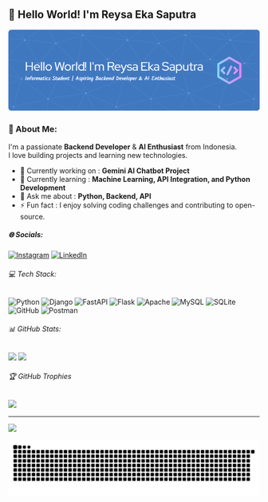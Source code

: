 ## 👋 Hello World! I'm Reysa Eka Saputra

![Reysa Eka Saputra](img/github-header-image%20(1).png)
<!-- 
### 🚀 About Me
I'm a passionate **Backend Developer** & **AI Enthusiast** from Indonesia.  
I love building projects and learning new technologies.

- 🔭 Currently working on : **Gemini AI Chatbot Project**
- 🌱 Currently learning : **Machine Learning, API Integration, and Python Development**
- 💬 Ask me about : **Python, Backend, API**
- ⚡ Fun fact : I enjoy solving coding challenges and contributing to open-source.


##### Skills

<img src="https://img.shields.io/badge/Python-FFD43B?style=for-the-badge&logo=python&logoColor=blue" />
<img src=https://img.shields.io/badge/Django-092E20?style=for-the-badge&logo=django&logoColor=green/>
<img src=https://img.shields.io/badge/fastapi-109989?style=for-the-badge&logo=FASTAPI&logoColor=white/>
<img src=https://img.shields.io/badge/Flask-000000?style=for-the-badge&logo=flask&logoColor=white/>
<img src=https://img.shields.io/badge/Postman-FF6C37?style=for-the-badge&logo=Postman&logoColor=white/>
<img src=https://img.shields.io/badge/Xampp-F37623?style=for-the-badge&logo=xampp&logoColor=white/>
<img src=https://img.shields.io/badge/Sqlite-003B57?style=for-the-badge&logo=sqlite&logoColor=white/>
<img src=https://img.shields.io/badge/MySQL-005C84?style=for-the-badge&logo=mysql&logoColor=white/>


##### Connect With Me

![https://instagram.com/100206.saa](https://img.shields.io/badge/Instagram-E4405F) ![www.linkedin.com/in/reysa-eka-saputra-1b590b297](https://img.shields.io/badge/LinkedIn-0077B5)


##### My Github Stats

![Reysa's GitHub stats](https://github-readme-stats.vercel.app/api?username=ressaeka&show_icons=true&theme=gruvbox)
 -->

### 💫 About Me:

I'm a passionate **Backend Developer** & **AI Enthusiast** from Indonesia.  
I love building projects and learning new technologies.

- 🔭 Currently working on : **Gemini AI Chatbot Project**
- 🌱 Currently learning : **Machine Learning, API Integration, and Python Development**
- 💬 Ask me about : **Python, Backend, API**
- ⚡ Fun fact : I enjoy solving coding challenges and contributing to open-source.


##### 🌐 Socials:
[![Instagram](https://img.shields.io/badge/Instagram-%23E4405F.svg?logo=Instagram&logoColor=white)](https://instagram.com/100206.saa) [![LinkedIn](https://img.shields.io/badge/LinkedIn-%230077B5.svg?logo=linkedin&logoColor=white)](https://www.linkedin.com/in/reysa-eka-saputra-1b590b297)


###### 💻 Tech Stack:
![Python](https://img.shields.io/badge/python-3670A0?style=for-the-badge&logo=python&logoColor=ffdd54) ![Django](https://img.shields.io/badge/django-%23092E20.svg?style=for-the-badge&logo=django&logoColor=white) ![FastAPI](https://img.shields.io/badge/FastAPI-005571?style=for-the-badge&logo=fastapi) ![Flask](https://img.shields.io/badge/flask-%23000.svg?style=for-the-badge&logo=flask&logoColor=white) ![Apache](https://img.shields.io/badge/apache-%23D42029.svg?style=for-the-badge&logo=apache&logoColor=white) ![MySQL](https://img.shields.io/badge/mysql-4479A1.svg?style=for-the-badge&logo=mysql&logoColor=white) ![SQLite](https://img.shields.io/badge/sqlite-%2307405e.svg?style=for-the-badge&logo=sqlite&logoColor=white) ![GitHub](https://img.shields.io/badge/github-%23121011.svg?style=for-the-badge&logo=github&logoColor=white) ![Postman](https://img.shields.io/badge/Postman-FF6C37?style=for-the-badge&logo=postman&logoColor=white)


###### 📊 GitHub Stats:
![](https://github-readme-stats.vercel.app/api?username=ressaeka&theme=gruvbox&hide_border=false&include_all_commits=false&count_private=false) ![](https://github-readme-stats.vercel.app/api/top-langs/?username=ressaeka&theme=gruvbox&hide_border=false&include_all_commits=false&count_private=false&layout=compact)


###### 🏆 GitHub Trophies
![](https://github-profile-trophy.vercel.app/?username=ressaeka&theme=radical&no-frame=false&no-bg=true&margin-w=4)

---
[![](https://visitcount.itsvg.in/api?id=ressaeka&icon=0&color=0)](https://visitcount.itsvg.in)

<!-- Proudly created with GPRM ( https://gprm.itsvg.in ) -->

<img src="https://raw.githubusercontent.com/ressaeka/ressaeka/output/snake.svg" alt="Snake animation" />

